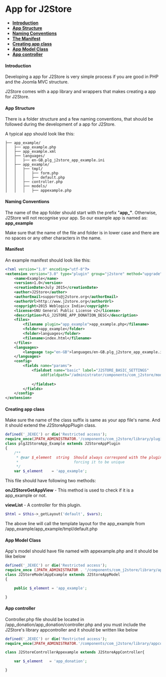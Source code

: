 # App for J2Store

* **[Introduction](#introduction)**
* **[App Structure](#app_struct)**
* **[Naming Conventions](#naming)**
* **[The Manifest](#manifest)**
* **[Creating app class](#app_class)**
* **[ App Model Class](#model_class)**
* **[App controller](#controller)**

<a name="introduction"></a>
#### Introduction

Developing a app for J2Store is very simple process if you are good in PHP and the Joomla MVC structure.

J2Store comes with a app library and wrappers that makes creating a app for J2Store.

<a name="app_struct"></a>
#### App Structure
There is a folder structure and a few naming conventions, that should be followed during the development of a app for J2Store.

A typical app should look like this:
```
├── app_example/
│   ├── app_example.php
│   ├── app_example.xml
│   ├── languages/
│   │   ├── en-GB.plg_j2store_app_example.ini
│   ├── app_example/
│   │   ├── tmpl/
│   │   │   ├── form.php
│   │   │   ├── default.php
│   │   ├── controller.php
│   │   ├── models/
│   │   │   ├── appexample.php
```

<a name="naming"></a>
#### Naming Conventions

The name of the app folder should start with the prefix "**app_"**. Otherwise, J2Store will not recognise your app. So our example app is named as:
**app_example**

Make sure that the name of the file and folder is in lower case and there are no spaces or any other characters in the name.

<a name="manifest"></a>

#### Manifest

An example manifest should look like this:

```xml
<?xml version="1.0" encoding="utf-8"?>
<extension version="3.0" type="plugin" group="j2store" method="upgrade">
	<name>Example</name>
	<version>1.0</version>
	<creationDate>July 2015</creationDate>
	<author>J2Store</author>
	<authorEmail>supports@j2store.org</authorEmail>
	<authorUrl>http://www.j2store.org</authorUrl>
	<copyright>2015 Weblogicx India</copyright>
	<license>GNU General Public License v2</license>
	<description>PLG_J2STORE_APP_DONATION_DESC</description>
	<files>
		<filename plugin="app_example">app_example.php</filename>
		<folder>app_example</folder>
		<folder>languages</folder>		
		<filename>index.html</filename>
	</files>
	<languages>
		<language tag="en-GB">languages/en-GB.plg_j2store_app_example.ini</language>		
	</languages>
	<config>
		<fields name="params">
			<fieldset name="basic" label="J2STORE_BASIC_SETTINGS" 
				addfieldpath="/administrator/components/com_j2store/models/fields">		
			
			</fieldset>
		</fields>
	</config>		
</extension>
```
<a name="app_class"></a>
#### Creating app class

Make sure the name of the class suffix is same as your app file's name. And it should extend the J2StoreAppPlugin class.
```php
defined('_JEXEC') or die('Restricted access');
require_once(JPATH_ADMINISTRATOR.'/components/com_j2store/library/plugins/app.php');
class plgJ2StoreApp_Example extends J2StoreAppPlugin
{
	/**
	 * @var $_element  string  Should always correspond with the plugin's filename,
	 *                         forcing it to be unique
	 */
	var $_element    = 'app_example';
```

This file should have following two methods:

**onJ2StoreGetAppView** - This method is used to check if it is a app_example or not.

**viewList** - A controller for this plugin.
```php
$html = $this->_getLayout('default', $vars);
``` 
The above line will call the template layout for the app_example from /app_example/app_example/tmpl/default.php

<a name="model_class"></a>
#### App Model Class

App's model should have file named with appexample.php and it should be like below
```php
defined('_JEXEC') or die('Restricted access');
require_once (JPATH_ADMINISTRATOR . '/components/com_j2store/library/appmodel.php');
class J2StoreModelAppExample extends J2StoreAppModel
{

	public $_element = 'app_example';

}
```
<a name="controller"></a>
#### App controller

Controller.php file should be located in /app_donation/app_donation/controller.php and you must include the J2Store's library appcontroller and it should be written like below
```php
defined('_JEXEC') or die('Restricted access');
require_once(JPATH_ADMINISTRATOR.'/components/com_j2store/library/appcontroller.php');

class J2StoreControllerAppexample extends J2StoreAppController{

	var $_element   = 'app_donation';

}
```

